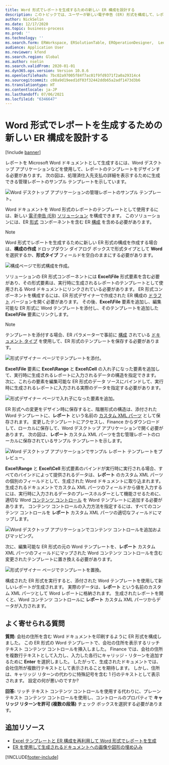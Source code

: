 ```yaml
---
title: Word 形式でレポートを生成するための新しい ER 構成を設計する
description: このトピックでは、ユーザーが新しい電子申告 (ER) 形式を構成して、レポートを Microsoft Word ドキュメントとして生成する方法について説明します。
author: NickSelin
ms.date: 12/17/2020
ms.topic: business-process
ms.prod: ''
ms.technology: ''
ms.search.form: ERWorkspace, ERSolutionTable, EROperationDesigner,  LedgerJournalTable, LedgerJournalTransVendPaym
audience: Application User
ms.reviewer: kfend
ms.search.region: Global
ms.author: nselin
ms.search.validFrom: 2020-01-01
ms.dyn365.ops.version: Version 10.0.6
ms.openlocfilehash: 7bc02a97005f84f7ac01f9fd9371f2a0a29314c4
ms.sourcegitcommit: c08a9d19eed1df03f32442ddb65a2adf1473d3b6
ms.translationtype: HT
ms.contentlocale: ja-JP
ms.lasthandoff: 07/06/2021
ms.locfileid: "6346647"
---
```

# <a name="design-a-new-er-configuration-to-generate-reports-in-word-format"></a>Word 形式でレポートを生成するための新しい ER 構成を設計する

[!include [banner](../includes/banner.md)]

レポートを Microsoft Word ドキュメントとして生成するには、Word デスクトップ アプリケーションなどを使用して、レポートのテンプレートをデザインする必要があります。 次の図は、処理済仕入先支払の詳細を表示するために生成できる管理レポートのサンプル テンプレートを示しています。

![Word デスクトップ アプリケーションの管理レポートのサンプル テンプレート。](./media/er-design-configuration-word-image1.png)

Word ドキュメントを Word 形式のレポートのテンプレートとして使用するには、新しい [電子申告 (ER)](general-electronic-reporting.md) [ソリューション](er-quick-start1-new-solution.md) を構成できます。 このソリューションには、ER [形式](general-electronic-reporting.md#FormatComponentOutbound) コンポーネントを含む ER [構成](general-electronic-reporting.md#Configuration) を含める必要があります。

> [!NOTE]
> Word 形式でレポートを生成するために新しい ER 形式の構成を作成する場合は、**構成の作成** ドロップダウン ダイアログ ボックスで形式タイプとして **Word** を選択するか、**形式タイプ** フィールドを空白のままにする必要があります。

![構成ページで形式構成を作成。](./media/er-design-configuration-word-image2.gif)

ソリューションの ER 形式コンポーネントには **Excel\\File** 形式要素を含む必要があり、その形式要素は、実行時に生成されるレポートのテンプレートとして使用される Word ドキュメントにリンクされている必要があります。 ER 形式コンポーネントを構成するには、ER 形式デザイナーで作成された ER 構成の [ドラフト](general-electronic-reporting.md#component-versioning) バージョンを開く必要があります。 その後、**Excel\\File** 要素を追加し、編集可能な ER 形式に Word テンプレートを添付し、そのテンプレートを追加した **Excel\\File** 要素にリンクします。

> [!NOTE]
> テンプレートを添付する場合、ER パラメーターで事前に [構成](electronic-reporting-er-configure-parameters.md#parameters-to-manage-documents) されている [ドキュメント タイプ](../../fin-ops/organization-administration/configure-document-management.md#configure-document-types) を使用して、ER 形式のテンプレートを保存する必要があります。

![形式デザイナー ページでテンプレートを添付。](./media/er-design-configuration-word-image3.gif)

**Excel\\File** 要素に **Excel\\Range** と **Excel\\Cell** の入れ子になった要素を追加して、実行時に生成されるレポートに入力されるデータの構造を指定できます。 次に、これらの要素を編集可能な ER 形式のデータ ソースにバインドして、実行時に生成されるレポートに入力される実際のデータを指定する必要があります。

![形式デザイナー ページで入れ子になった要素を追加。](./media/er-design-configuration-word-image4.gif)

ER 形式への変更をデザイン時に保存すると、階層形式の構造は、添付された Word テンプレートに、**レポート** という名前の [カスタム XML パーツ](/visualstudio/vsto/custom-xml-parts-overview?view=vs-2019) として保存されます。 変更したテンプレートにアクセスし、Finance からダウンロードして、ローカルに保存して、Word デスクトップ アプリケーションで開く必要があります。 次の図は、**レポート** カスタム XML パーツを含む管理レポートのローカルに保存されているサンプル テンプレートを示します。

![Word デスクトップ アプリケーションでサンプル レポート テンプレートをプレビュー。](./media/er-design-configuration-word-image5.gif)

**Excel\\Range** と **Excel\\Cell** 形式要素のバインドが実行時に実行される場合、すべてのバインドによって提供されるデータは、**レポート** のカスタム XML パーツの個別のフィールドとして、生成された Word ドキュメントに取り込まれます。 生成されるドキュメントでカスタム XML パーツのフィールドから値を入力するには、実行時に入力されるデータのプレースホルダーとして機能させるために、適切な Word [コンテンツ コントロール](/office/client-developer/word/content-controls-in-word) を Word テンプレートに追加する必要があります。 コンテンツ コントロールの入力方法を指定するには、すべてのコンテンツ コントロールを **レポート** カスタム XML パーツの適切なフィールドにマップします。

![Word デスクトップ アプリケーションでコンテンツ コントロールを追加およびマッピング。](./media/er-design-configuration-word-image6.gif)

次に、編集可能な ER 形式の元の Word テンプレートを、**レポート** カスタム XML パーツのフィールドにマップされた Word コンテンツ コントロールを含む変更されたテンプレートに置き換える必要があります。

![形式デザイナー ページでテンプレートを置換。](./media/er-design-configuration-word-image7.gif)

構成された ER 形式を実行すると、添付された Word テンプレートを使用して新しいレポートが生成されます。 実際のデータは、**レポート** という名前のカスタム XML パーツとして Word レポートに格納されます。 生成されたレポートを開くと、Word コンテンツ コントロールに **レポート** カスタム XML パーツからデータが入力されます。

## <a name="frequently-asked-questions"></a>よく寄せられる質問

**質問:** 会社の住所を含む Word ドキュメントを印刷するように ER 形式を構成しました。 この ER 形式の Word テンプレートで、会社の住所を表示するリッチ テキスト コンテンツ コントロールを挿入しました。 Finance では、会社の住所を複数行テキストとして入力し、入力した各行にキャリッジ・リターンを追加するために **Enter** を選択しました。 したがって、生成されたドキュメントでは、会社住所が複数行テキストとして表示されることを期待します。 しかし、住所は、キャリッジ リターンの代わりに特殊記号を含む 1 行のテキストとして表示されます。 設定の何が悪いのですか?

**回答:** リッチ テキスト コンテンツ コントロールを使用する代わりに、プレーン テキスト コンテンツ コントロールを使用し、コントロールのプロパティで **キャリッジ リターンを許可 (複数の段落)** チェック ボックスを選択する必要があります。

## <a name="additional-resources"></a>追加リソース

- [Excel テンプレートと ER 構成を再利用して Word 形式でレポートを生成](./tasks/er-design-configuration-word-2016-11.md)
- [ER を使用して生成されるドキュメントへの画像や図形の埋め込み](electronic-reporting-embed-images-shapes.md#embed-an-image-in-a-word-document)


[!INCLUDE[footer-include](../../../includes/footer-banner.md)]